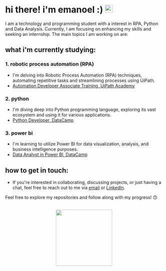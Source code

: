 # hi there! i'm emanoel :) <img src="https://media.giphy.com/media/hvRJCLFzcasrR4ia7z/giphy.gif" width="25px">

I am a technology and programming student with a interest in RPA, Python and Data Analysis. Currently, I am focusing on enhancing my skills and seeking an internship. The main topics I am working on are:

## what i'm currently studying:

### 1. robotic process automation (RPA)
- I'm delving into Robotic Process Automation (RPA) techniques, automating repetitive tasks and streamlining processes using UiPath.
- [Automation Developer Associate Training, UiPath Academy]()

### 2. python
- I'm diving deep into Python programming language, exploring its vast ecosystem and using it for various applications.
- [Python Developer, DataCamp](https://github.com/emanoelcampos/python)

### 3. power bi
- I'm learning to utilize Power BI for data visualization, analysis, and business intelligence purposes.
- [Data Analyst in Power BI, DataCamp](https://github.com/emanoelcampos/power-bi)


## how to get in touch:
- If you're interested in collaborating, discussing projects, or just having a chat, feel free to reach out to me via [email](emanoel.cv@gmail.com) or [LinkedIn](https://www.linkedin.com/in/emanoelcampos).

Feel free to explore my repositories and follow along with my progress! 🙃

<br>

<div align="center">
  <a href="https://github.com/emanoelcampos">
  <img height="180em" src="https://github-readme-stats.vercel.app/api/top-langs/?username=emanoelcampos&layout=compact&theme=dark"/>
</div><br>
